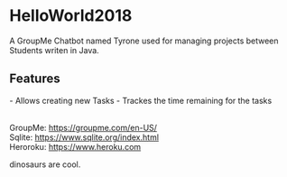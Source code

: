 # HelloWorld2018

A GroupMe Chatbot named Tyrone used for managing projects between Students writen in Java.

<h2>Features</h2>
- Allows creating new Tasks
- Trackes the time remaining for the tasks

<br>GroupMe: https://groupme.com/en-US/
<br>Sqlite: https://www.sqlite.org/index.html
<br>Heroroku: https://www.heroku.com

dinosaurs are cool.
